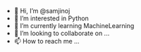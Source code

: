 - 👋 Hi, I’m @samjinoj
- 👀 I’m interested in Python
- 🌱 I’m currently learning MachineLearning
- 💞️ I’m looking to collaborate on ...
- 📫 How to reach me ...

<!---
samjinoj/samjinoj is a ✨ special ✨ repository because its `README.md` (this file) appears on your GitHub profile.
You can click the Preview link to take a look at your changes.
--->
